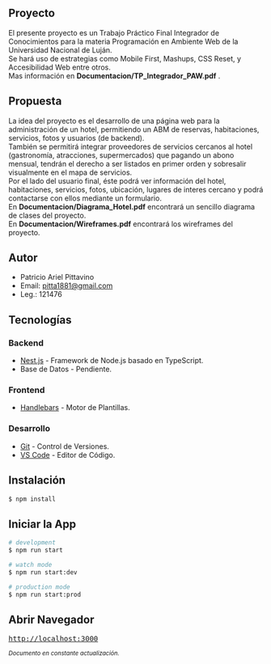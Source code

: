## Proyecto

El presente proyecto es un Trabajo Práctico Final Integrador de Conocimientos para la materia Programación en Ambiente Web de la Universidad Nacional de Luján.  
Se hará uso de estrategias como Mobile First, Mashups, CSS Reset, y Accesibilidad Web entre otros.  
Mas información en **Documentacion/TP_Integrador_PAW.pdf** .

## Propuesta

La idea del proyecto es el desarrollo de una página web para la administración de un hotel, permitiendo un ABM de reservas, habitaciones, servicios, fotos y usuarios (de backend).  
También se permitirá integrar proveedores de servicios cercanos al hotel (gastronomía, atracciones, supermercados) que pagando un abono mensual, tendrán el derecho a ser listados en primer orden y sobresalir visualmente en el mapa de servicios.  
Por el lado del usuario final, éste podrá ver información del hotel, habitaciones, servicios, fotos, ubicación, lugares de interes cercano y podrá contactarse con ellos mediante un formulario.  
En **Documentacion/Diagrama_Hotel.pdf** encontrará un sencillo diagrama de clases del proyecto.  
En **Documentacion/Wireframes.pdf** encontrará los wireframes del proyecto.

## Autor

- Patricio Ariel Pittavino
- Email: pitta1881@gmail.com
- Leg.: 121476

## Tecnologías

### Backend

- [Nest.js](https://nestjs.com/) - Framework de Node.js basado en TypeScript.
- Base de Datos - Pendiente.

### Frontend

- [Handlebars](https://handlebarsjs.com/) - Motor de Plantillas.

### Desarrollo

- [Git](https://git-scm.com/) - Control de Versiones.
- [VS Code](https://code.visualstudio.com/) - Editor de Código.

## Instalación

```bash
$ npm install
```

## Iniciar la App

```bash
# development
$ npm run start

# watch mode
$ npm run start:dev

# production mode
$ npm run start:prod
```

## Abrir Navegador

<pre>
<a href="http://localhost:3000">http://localhost:3000</a>
</pre>

<small><i>Documento en constante actualización.</i></small>

